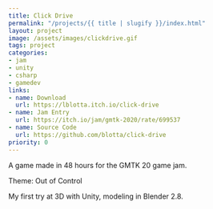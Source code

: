 ```yaml
---
title: Click Drive
permalink: "/projects/{{ title | slugify }}/index.html"
layout: project
image: /assets/images/clickdrive.gif
tags: project
categories:
- jam
- unity
- csharp
- gamedev
links:
- name: Download
  url: https://lblotta.itch.io/click-drive
- name: Jam Entry
  url: https://itch.io/jam/gmtk-2020/rate/699537
- name: Source Code
  url: https://github.com/blotta/click-drive
priority: 0
---
```


A game made in 48 hours for the GMTK 20 game jam.

Theme: Out of Control

My first try at 3D with Unity, modeling in Blender 2.8.